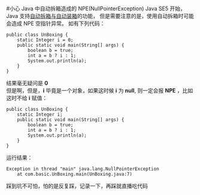 ﻿﻿﻿﻿﻿﻿  #小心 Java 中自动拆箱造成的 NPE(NullPointerException)Java SE5 开始，Java 支持[自动拆箱与自动装箱](https://www.nesanero.com/archives/110)的功能，但是需要注意的是，使用自动拆箱时可能会造成 NPE 空指针异常。 如有下列代码：  ```public class UnBoxing {	static Integer i = 0;	public static void main(String[] args) {		boolean b = true;		int a = b ? i : 1;		System.out.println(a);	}}```结果毫无疑问是 **0**  但是啊，但是，**i** 毕竟是一个对象，如果这时候 **i** 为 **null**, 则一定会报 **NPE**  ，比如这时不给 **i** 赋值：  ```public class UnBoxing {	static Integer i;	public static void main(String[] args) {		boolean b = true;		int a = b ? i : 1;		System.out.println(a);	}}```运行结果：```Exception in thread "main" java.lang.NullPointerException	at com.basic.UnBoxing.main(UnBoxing.java:7)```踩到坑不可怕，怕的是反复踩，记录一下，再踩就直播吃代码